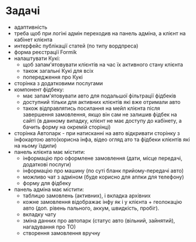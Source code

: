 # Задачі
* адаптивність
* треба щоб при логіні адмін переходив на панель адміна, а клієнт на кабінет клієнта
* интерфейс публікації статей (по типу вордпреса)
* форма реєстрації Formik
* налаштувати Кукі:
    - щоб запам'ятовувати клієнтів на час їх активного стану клієнта
    - також загальні Кукі для всіх 
    - попередження про Кукі
* сторінка з додатковими послугами
* компонент фідбеку:
    - має запам'ятовувати авто для подальшої фільтрації фідбеків
    - доступний тільки для активних клієнтів які вже отримали авто
    - також відправлятись посилання на мейл клієнта після завершення замовлення, якщо він сам не залишив фідбек на сайті (в данному випадку, клієнт не має доступу до кабінету, а бачить форму на окремій сторінці)
* сторінка Автопарк - при натисканні на авто відкривати сторінку з інфокартою авто(корисна інфа, відео огляд ато та фідбеки клієнтів які на ньому їздили)
* панель клієнта має містити:
    - інформацію про оформлене замовлення (дати, місце передачі, додаткові послуги)
    - інформацію про машину (по суті бланк прийому-передачі авто)
    - можливо чат з адміном (буде корисно для аппки для телефону)
    - форму для фідбеку 
* панель адміна має містити:
    - таблицю замовлень (активних), і вкладка архівних
    - кожне замовлення відображає інфу як і у клієнта + геолокацію авто (доп. рівень пального, аккум, швидкість, пробіг).
    - вкладку чату 
    - зміна данних про автопарк (статус авто (вільний, зайнятий), нагадування про ТО)
    - створення замовлення вручну
